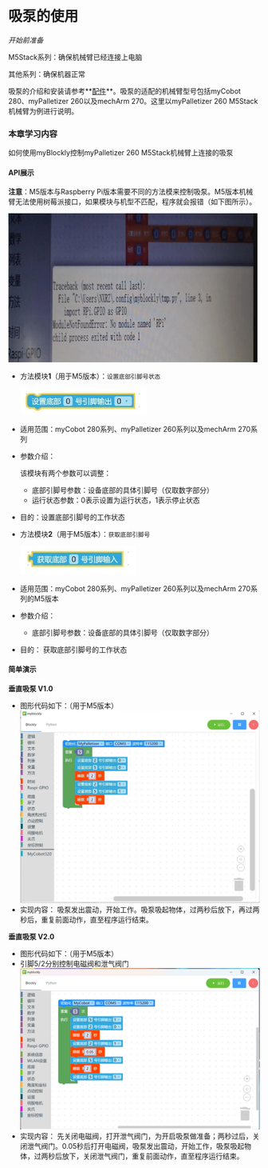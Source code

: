 # 吸泵的使用

<i>开始前准备</i>

M5Stack系列：确保机械臂已经连接上电脑

其他系列：确保机器正常

吸泵的介绍和安装请参考**[配件]((../../4-SupportAndService/Accessories/accessories.md))**。吸泵的适配的机械臂型号包括myCobot 280、myPalletizer 260以及mechArm 270。这里以myPalletizer 260 M5Stack机械臂为例进行说明。

### 本章学习内容

如何使用myBlockly控制myPalletizer 260 M5Stack机械臂上连接的吸泵

#### API展示

**注意**：M5版本与Raspberry Pi版本需要不同的方法模来控制吸泵。M5版本机械臂无法使用树莓派接口，如果模块与机型不匹配，程序就会报错（如下图所示）。

<img src="../../../../resources/3-FunctionsAndApplications/6.developmentGuide/myBlocklyAndUlFlow/myblocklyTutorials/SuctionPump/M5报错.jpg" style="zoom: 50%;" />



* 方法模块**1**（用于M5版本）：`设置底部引脚号状态`

  <img src="../../../../resources/3-FunctionsAndApplications/6.developmentGuide/myBlocklyAndUlFlow/myblocklyTutorials/SuctionPump/底部引脚输出.jpg" style="zoom: 67%;" />

* 适用范围：myCobot 280系列、myPalletizer 260系列以及mechArm 270系列

* 参数介绍：

  该模块有两个参数可以调整：

  * 底部引脚号参数：设备底部的具体引脚号（仅取数字部分）
  * 运行状态参数：0表示设置为运行状态，1表示停止状态

* 目的：设置底部引脚号的工作状态

  

* 方法模块**2**（用于M5版本）：`获取底部引脚号`

  <img src="../../../../resources/3-FunctionsAndApplications/6.developmentGuide/myBlocklyAndUlFlow/myblocklyTutorials/SuctionPump/底部引脚输入.jpg" style="zoom: 67%;" />

* 适用范围：myCobot 280系列、myPalletizer 260系列以及mechArm 270系列的M5版本

* 参数介绍：

  * 底部引脚号参数：设备底部的具体引脚号（仅取数字部分）

* 目的： 获取底部引脚号的工作状态

#### 简单演示

**垂直吸泵 V1.0**
* 图形代码如下：（用于M5版本）
  <img src="../../../../resources/3-FunctionsAndApplications/6.developmentGuide/myBlocklyAndUlFlow/myblocklyTutorials/SuctionPump/吸泵demo.jpg" style="zoom: 50%;" />
* 实现内容：
  吸泵发出震动，开始工作。吸泵吸起物体，过两秒后放下，再过两秒后，重复前面动作，直至程序运行结束。  

**垂直吸泵 V2.0**
* 图形代码如下：（用于M5版本）
* 引脚5/2分别控制电磁阀和泄气阀门
  <img src="../../../../resources/3-FunctionsAndApplications/6.developmentGuide/myBlocklyAndUlFlow/myblocklyTutorials/SuctionPump/吸泵2.0demo.png" style="zoom: 50%;" />
* 实现内容：
  先关闭电磁阀，打开泄气阀门，为开启吸泵做准备；两秒过后，关闭泄气阀门。0.05秒后打开电磁阀，吸泵发出震动，开始工作，吸泵吸起物体，过两秒后放下，关闭泄气阀门，重复前面动作，直至程序运行结束。